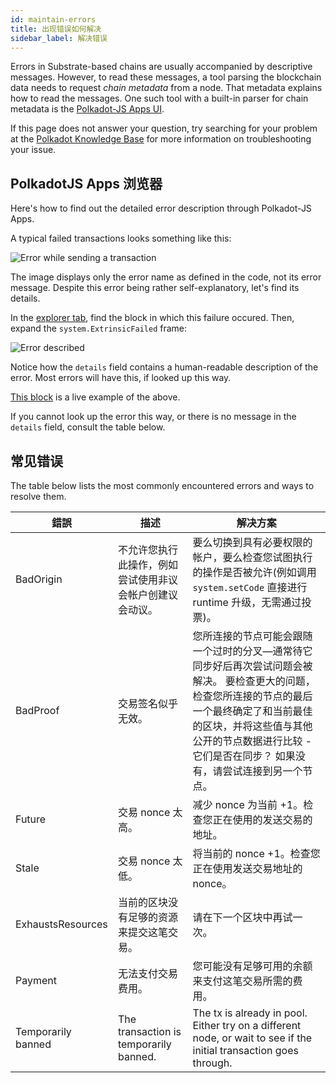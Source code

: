 ```yaml
---
id: maintain-errors
title: 出现错误如何解决
sidebar_label: 解决错误
---
```


Errors in Substrate-based chains are usually accompanied by descriptive messages. However, to read these messages, a tool parsing the blockchain data needs to request _chain metadata_ from a node. That metadata explains how to read the messages. One such tool with a built-in parser for chain metadata is the [Polkadot-JS Apps UI](https://polkadot.js.org/apps).

If this page does not answer your question, try searching for your problem at the [Polkadot Knowledge Base](https://support.polkadot.network/) for more information on troubleshooting your issue.

## PolkadotJS Apps 浏览器

Here's how to find out the detailed error description through Polkadot-JS Apps.

A typical failed transactions looks something like this:

![Error while sending a transaction](/img/errors/01.jpg)

The image displays only the error name as defined in the code, not its error message. Despite this error being rather self-explanatory, let's find its details.

In the [explorer tab](https://polkadot.js.org/apps/#/explorer), find the block in which this failure occured. Then, expand the `system.ExtrinsicFailed` frame:

![Error described](/img/errors/02.jpg)

Notice how the `details` field contains a human-readable description of the error. Most errors will have this, if looked up this way.

[This block](https://polkadot.js.org/apps/#/explorer/query/0xa10104ed21dfe409c7871a975155766c5dd97e1e2ac7faf3c90f1f8dca89104b) is a live example of the above.

If you cannot look up the error this way, or there is no message in the `details` field, consult the table below.

## 常见错误

The table below lists the most commonly encountered errors and ways to resolve them.

| 錯誤                 | 描述                                     | 解决方案                                                                                                                          |
| ------------------ | -------------------------------------- | ----------------------------------------------------------------------------------------------------------------------------- |
| BadOrigin          | 不允许您执行此操作，例如尝试使用非议会帐户创建议会动议。           | 要么切换到具有必要权限的帐户，要么检查您试图执行的操作是否被允许(例如调用 `system.setCode` 直接进行 runtime 升级，无需通过投票)。                                               |
| BadProof           | 交易签名似乎无效。                              | 您所连接的节点可能会跟随一个过时的分叉—通常待它同步好后再次尝试问题会被解决。 要检查更大的问题，检查您所连接的节点的最后一个最终确定了和当前最佳的区块，并将这些值与其他公开的节点数据进行比较 - 它们是否在同步？ 如果没有，请尝试连接到另一个节点。 |
| Future             | 交易 nonce 太高。                           | 减少 nonce 为当前 +1。检查您正在使用的发送交易的地址。                                                                                              |
| Stale              | 交易 nonce 太低。                           | 将当前的 nonce +1。检查您正在使用发送交易地址的 nonce。                                                                                           |
| ExhaustsResources  | 当前的区块没有足够的资源来提交这笔交易。                   | 请在下一个区块中再试一次。                                                                                                                 |
| Payment            | 无法支付交易费用。                              | 您可能没有足够可用的余额来支付这笔交易所需的费用。                                                                                                     |
| Temporarily banned | The transaction is temporarily banned. | The tx is already in pool. Either try on a different node, or wait to see if the initial transaction goes through.            |
